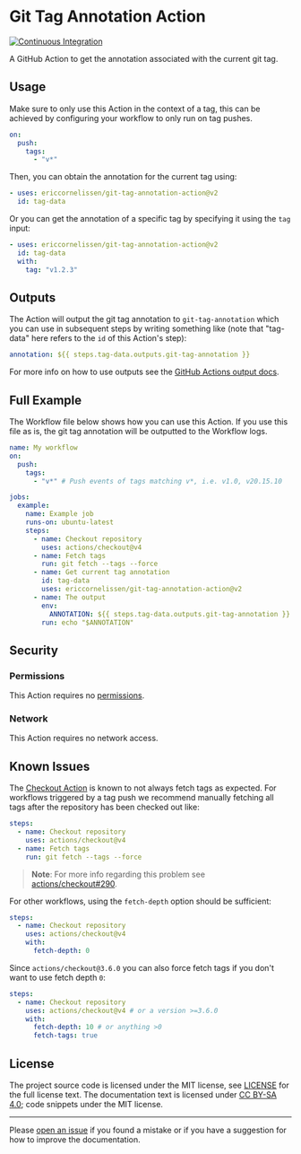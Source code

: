 # Git Tag Annotation Action

[![Continuous Integration][ci-image]][ci-url]

A GitHub Action to get the annotation associated with the current git tag.

## Usage

Make sure to only use this Action in the context of a tag, this can be achieved
by configuring your workflow to only run on tag pushes.

```yaml
on:
  push:
    tags:
      - "v*"
```

Then, you can obtain the annotation for the current tag using:

```yaml
- uses: ericcornelissen/git-tag-annotation-action@v2
  id: tag-data
```

Or you can get the annotation of a specific tag by specifying it using the `tag`
input:

```yaml
- uses: ericcornelissen/git-tag-annotation-action@v2
  id: tag-data
  with:
    tag: "v1.2.3"
```

## Outputs

The Action will output the git tag annotation to `git-tag-annotation` which you
can use in subsequent steps by writing something like (note that "tag-data" here
refers to the `id` of this Action's step):

```yaml
annotation: ${{ steps.tag-data.outputs.git-tag-annotation }}
```

For more info on how to use outputs see the [GitHub Actions output docs].

## Full Example

The Workflow file below shows how you can use this Action. If you use this file
as is, the git tag annotation will be outputted to the Workflow logs.

```yaml
name: My workflow
on:
  push:
    tags:
      - "v*" # Push events of tags matching v*, i.e. v1.0, v20.15.10

jobs:
  example:
    name: Example job
    runs-on: ubuntu-latest
    steps:
      - name: Checkout repository
        uses: actions/checkout@v4
      - name: Fetch tags
        run: git fetch --tags --force
      - name: Get current tag annotation
        id: tag-data
        uses: ericcornelissen/git-tag-annotation-action@v2
      - name: The output
        env:
          ANNOTATION: ${{ steps.tag-data.outputs.git-tag-annotation }}
        run: echo "$ANNOTATION"
```

## Security

### Permissions

This Action requires no [permissions].

### Network

This Action requires no network access.

## Known Issues

The [Checkout Action] is known to not always fetch tags as expected. For
workflows triggered by a tag push we recommend manually fetching all tags after
the repository has been checked out like:

```yaml
steps:
  - name: Checkout repository
    uses: actions/checkout@v4
  - name: Fetch tags
    run: git fetch --tags --force
```

> **Note**: For more info regarding this problem see [actions/checkout#290].

For other workflows, using the `fetch-depth` option should be sufficient:

```yaml
steps:
  - name: Checkout repository
    uses: actions/checkout@v4
    with:
      fetch-depth: 0
```

Since `actions/checkout@3.6.0` you can also force fetch tags if you don't want
to use fetch depth `0`:

```yaml
steps:
  - name: Checkout repository
    uses: actions/checkout@v4 # or a version >=3.6.0
    with:
      fetch-depth: 10 # or anything >0
      fetch-tags: true
```

## License

The project source code is licensed under the MIT license, see [LICENSE] for the
full license text. The documentation text is licensed under [CC BY-SA 4.0]; code
snippets under the MIT license.

---

Please [open an issue] if you found a mistake or if you have a suggestion for
how to improve the documentation.

[actions/checkout#290]: https://github.com/actions/checkout/issues/290
[cc by-sa 4.0]: https://creativecommons.org/licenses/by-sa/4.0/
[checkout action]: https://github.com/actions/checkout
[github actions output docs]: https://help.github.com/en/actions/reference/contexts-and-expression-syntax-for-github-actions#steps-context
[license]: ./LICENSE
[open an issue]: https://github.com/ericcornelissen/git-tag-annotation-action/issues/new
[permissions]: https://docs.github.com/en/actions/using-workflows/workflow-syntax-for-github-actions#permissions
[ci-url]: https://github.com/ericcornelissen/git-tag-annotation-action/actions/workflows/check.yml
[ci-image]: https://github.com/ericcornelissen/git-tag-annotation-action/actions/workflows/check.yml/badge.svg
